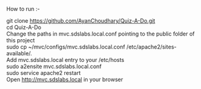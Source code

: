How to run :-

git clone https://github.com/AyanChoudhary/Quiz-A-Do.git<br>
cd Quiz-A-Do<br>
Change the paths in mvc.sdslabs.local.conf pointing to the public folder of this project<br>
sudo cp ~/mvc/configs/mvc.sdslabs.local.conf /etc/apache2/sites-available/.<br>
Add mvc.sdslabs.local entry to your /etc/hosts<br>
sudo a2ensite mvc.sdslabs.local.conf<br>
sudo service apache2 restart<br>
Open http://mvc.sdslabs.local in your browser<br>
